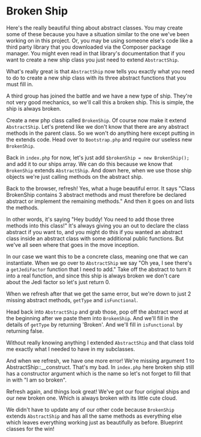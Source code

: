 # Broken Ship

Here's the really beautiful thing about abstract classes. You may create some
of these because you have a situation similar to the one we've been working on
in this project. Or, you may be using someone else's code like a third party
library that you downloaded via the Composer package manager. You might even
read in that library's documentation that if you want to create a new ship class
you just need to extend `AbstractShip`. 

What's really great is that `AbstractShip` now tells you exactly what you need
to do to create a new ship class with its three abstract functions that you must
fill in.

A third group has joined the battle and we have a new type of ship. They're not
very good mechanics, so we'll call this a broken ship. This is simple, the ship
is always broken. 

Create a new php class called `BrokenShip`. Of course now make it extend `AbstractShip`.
Let's pretend like we don't know that there are any abstract methods in the parent class.
So we won't do anything here except putting in the extends code. Head over to `Bootstrap.php`
and require our useless new `BrokenShip`. 
 
Back in `index.php` for now, let's just add `$brokenShip = new BrokenShip();` and add it 
to our ships array. We can do this because we know that `BrokenShip` extends `AbstractShip`. 
And down here, when we use those ship objects we're just calling methods on the abstract ship.

Back to the browser, refresh! Yes, what a huge beautiful error. It says "Class BrokenShip contains
3 abstract methods and must therefore be declared abstract or implement the remaining methods."
And then it goes on and lists the methods. 

In other words, it's saying "Hey buddy! You need to add those three methods into this class!"
It's always giving you an out to declare the class abstract if you want to, and you might do this
if you wanted an abstract class inside an abstract class with some additional public functions.
But we've all seen where that goes in the move inception. 

In our case we want this to be a concrete class, meaning one that we can instantiate. When we go
over to `AbstractShip` we say "Oh yea, I see there's a `getJediFactor` function that I need to add." 
Take off the abstract to turn it into a real function, and since this ship is always broken we don't
care about the Jedi factor so let's just return 0. 

When we refresh after that we get the same error, but we're down to just 2 missing abstract methods,
`getType` and `isFunctional`. 

Head back into `AbstractShip` and grab those, pop off the abstract word at the beginning after we paste
them into `BrokenShip`. And we'll fill in the details of `getType` by returning 'Broken'. And we'll
fill in `isFunctional` by returning false. 

Without really knowing anything I extended `AbstractShip` and that class told me exactly what I needed
to have in my subclasses. 

And when we refresh, we have one more error! We're missing argument 1 to AbstractShip::__construct.
That's my bad. In `index.php` here broken ship still has a constructor argument which is the name
so let's not forget to fill that in with "I am so broken". 

Refresh again, and things look great! We've got our four original ships and our new broken one. Which
is always broken with its little cute cloud. 

We didn't have to update any of our other code because `BrokenShip` extends `AbstractShip` and has
all the same methods as everything else which leaves everything working just as beautifully as before.
Blueprint classes for the win!
